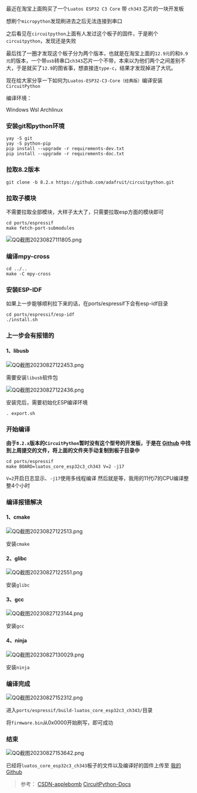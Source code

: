 最近在淘宝上面购买了一个``Luatos ESP32 C3 Core`` 带 ``ch343`` 芯片的一块开发板

想刷个``micropython``发现刷进去之后无法连接到串口

之后看见在``circuitpython``上面有人发过这个板子的固件，于是刷个``circuitpython``，发现还是失败

最后找了一圈才发现这个板子分为两个版本，也就是在淘宝上面的``12.9元``的和``9.9元``的版本，一个带``usb``转串口``ch343``芯片一个不带，本来以为他们两个之间差别不大，于是就买了``12.9``的图省事，想直接连``type-c``，结果才发现掉进了大坑。

现在给大家分享一下如何为``Luatos-ESP32-C3-Core（经典版）``编译安装``CircuitPython``

编译环境：

Windows Wsl Archlinux

### 安装git和python环境

```shell
yay -S git
yay -S python-pip
pip install --upgrade -r requirements-dev.txt
pip install --upgrade -r requirements-doc.txt
```

### 拉取8.2版本

```shell
git clone -b 8.2.x https://github.com/adafruit/circuitpython.git
```

### 拉取子模块

不需要拉取全部模块，大样子太大了，只需要拉取esp方面的模块即可

```shell
cd ports/espressif
make fetch-port-submodules
```

![QQ截图20230827111805.png](https://www.ioioi.cn/usr/uploads/2023/08/237826333.png)

### 编译mpy-cross

```shell
cd ../..
make -C mpy-cross
```

### 安装ESP-IDF

如果上一步能够顺利拉下来的话，在ports/espressif下会有esp-idf目录

```shell
cd ports/espressif/esp-idf
./install.sh
```

### 上一步会有报错的

#### 1、libusb

![QQ截图20230827122453.png](https://www.ioioi.cn/usr/uploads/2023/08/2274932234.png)

需要安装``libusb``软件包

![QQ截图20230827122436.png](https://www.ioioi.cn/usr/uploads/2023/08/637175367.png)

安装完后，需要初始化ESP编译环境

```
. export.sh
```

### 开始编译

**由于``8.2.x``版本的``CircuitPython``暂时没有这个型号的开发板，于是在 [Github](https://github.com/adafruit/circuitpython/tree/main/ports/espressif/boards/luatos_core_esp32c3_ch343) 中找到上周提交的文件，将上面的文件夹手动复制到板子目录中**

```shell
cd ports/espressif
make BOARD=luatos_core_esp32c3_ch343 V=2 -j17
```

``V=2``开启日志显示、``-j17``使用多线程编译
然后就是等，我用的11代i7的CPU编译整整4个小时

### 编译报错解决

#### 1、cmake

![QQ截图20230827122513.png](https://www.ioioi.cn/usr/uploads/2023/08/389539361.png)

安装``cmake``

#### 2、glibc

![QQ截图20230827122551.png](https://www.ioioi.cn/usr/uploads/2023/08/3500035909.png)

安装``glibc``

#### 3、gcc

![QQ截图20230827123144.png](https://www.ioioi.cn/usr/uploads/2023/08/3117902083.png)

安装``gcc``

#### 4、ninja

![QQ截图20230827130029.png](https://www.ioioi.cn/usr/uploads/2023/08/1542043427.png)

安装``ninja``

### 编译完成

![QQ截图20230827152312.png](https://www.ioioi.cn/usr/uploads/2023/08/122707087.png)

进入``ports/espressif/build-luatos_core_esp32c3_ch343/``目录

将``firmware.bin``从0x0000开始刷写，即可成功

### 结束

![QQ截图20230827153642.png](https://www.ioioi.cn/usr/uploads/2023/08/1443564105.png)

已经将``luatos_core_esp32c3_ch343``板子的文件以及编译好的固件上传至 [我的Github](https://github.com/arkylin/luatos_esp32c3_core_ch343_circuitpython)

> 参考：
> [CSDN-applebomb](https://blog.csdn.net/applebomb/article/details/131797832)
> [CircuitPython-Docs](https://docs.circuitpython.org/en/latest/BUILDING.html)

